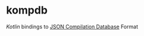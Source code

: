 # kompdb
_Kotlin_ bindings to [JSON Compilation Database](http://clang.llvm.org/docs/JSONCompilationDatabase.html) Format
